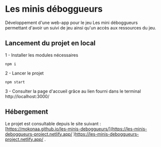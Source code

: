# Les minis déboggueurs

Développement d'une web-app pour le jeu Les mini déboggueurs permettant d'avoir un suivi de jeu ainsi qu'un accès aux ressources du jeu. 

## Lancement du projet en local 

1 - Installer les modules nécessaires
```
npm i 
```

2 - Lancer le projet
```
npm start 
```
3 - Consulter la page d'accueil grâce au lien fourni dans le terminal 
http://localhost:3000/

## Hébergement 
Le projet est consultable depuis le site suivant : [https://mokonaa.github.io/les-minis-deboggueurs/](https://les-minis-deboggueurs-project.netlify.app/ )https://les-minis-deboggueurs-project.netlify.app/  .
